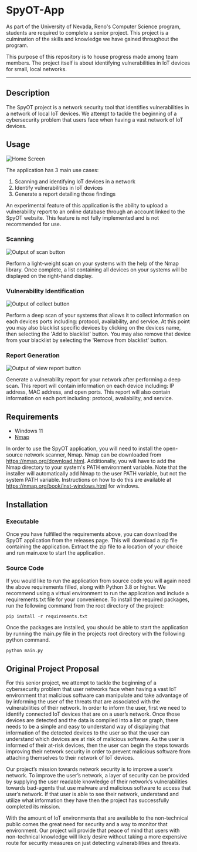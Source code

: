 # SpyOT-App

As part of the University of Nevada, Reno's Computer Science program, students are required to complete a senior
project. This project is a culmination of the skills and knowledge we have gained throughout the program.

This purpose of this repository is to house progress made among team members. The project itself is about identifying
vulnerabilities in IoT devices for small, local networks.

***

## Description

The SpyOT project is a network security tool that identifies vulnerabilities in a network of local IoT devices.
We attempt to tackle the beginning of a cybersecurity problem that users face when having a vast network of IoT devices.

## Usage

![Home Screen](https://github.com/SpyOT/SpyOT-App/blob/main/images/Home_Screen.png?raw=true)

The application has 3 main use cases:

1. Scanning and identifying IoT devices in a network
2. Identify vulnerabilities in IoT devices
3. Generate a report detailing those findings

An experimental feature of this application is the ability to upload a vulnerability report to an online database
through an account linked to the SpyOT website. This feature is not fully implemented and is not recommended for use.

### Scanning

![Output of scan button](https://github.com/SpyOT/SpyOT-App/blob/main/images/Scan_Output.png?raw=true)

Perform a light-weight scan on your
systems with the help of the Nmap library. Once complete,
a list containing all devices on your systems will
be displayed on the right-hand display.

### Vulnerability Identification

![Output of collect button](https://github.com/SpyOT/SpyOT-App/blob/main/images/Collect_Output.png?raw=true)

Perform a deep scan of your systems
that allows it to collect information on each devices ports
including: protocol, availability, and service. At this point
you may also blacklist specific devices by clicking on
the devices name, then selecting the 'Add to blacklist' button.
You may also remove that device from your blacklist by
selecting the 'Remove from blacklist' button.

### Report Generation

![Output of view report button](https://github.com/SpyOT/SpyOT-App/blob/main/images/Report_Output.png?raw=true)

Generate a vulnerability report for your network after performing a
deep scan. This report will contain information on each device including:
IP address, MAC address, and open ports. This report will also contain
information on each port including: protocol, availability, and service.

## Requirements

- Windows 11
- [Nmap](https://nmap.org/download.html)

In order to use the SpyOT application, you will need to install the open-source network scanner, Nmap. Nmap can be
downloaded from https://nmap.org/download.html. Additionally, you will have to add the Nmap directory to your system's
PATH environment variable. Note that the installer will automatically
add Nmap to the user PATH variable, but not the system PATH variable. Instructions on how to do this are available at
https://nmap.org/book/inst-windows.html for windows.

## Installation

### Executable

Once you have fulfilled the requirements above, you can download the SpyOT application from the releases page.
This will download a zip file containing the application. Extract the zip file to a location of your choice and run
main.exe to start the application.

### Source Code

If you would like to run the application from source code you will again need the above requirements filled, along with
Python 3.8 or higher. We recommend using a virtual environment to run the application and include a requirements.txt
file for your convenience. To install the required packages, run the following command from the root directory of the
project:

```
pip install -r requirements.txt
```

Once the packages are installed, you should be able to start the application by running the main.py file in the projects
root directory with the following python command.
    
```
python main.py
```
## Original Project Proposal

For this senior project, we attempt to tackle the beginning of a cybersecurity problem that user networks face when
having a vast IoT environment that malicious software can manipulate and take advantage of by informing the user of the
threats that are associated with the vulnerabilities of their network. In order to inform the user, first we need to
identify connected IoT devices that are on a user’s network. Once those devices are detected and the data is compiled
into a list or graph, there needs to be a simple and easy to understand way of displaying that information of the
detected devices to the user so that the user can understand which devices are at risk of malicious software. As the
user is informed of their at-risk devices, then the user can begin the steps towards improving their network security in
order to prevent malicious software from attaching themselves to their network of IoT devices.

Our project’s mission towards network security is to improve a user’s network. To improve the user’s network, a layer of
security can be provided by supplying the user readable knowledge of their network’s vulnerabilities towards bad-agents
that use malware and malicious software to access that user’s network. If that user is able to see their network,
understand and utilize what information they have then the project has successfully completed its mission.

With the amount of IoT environments that are available to the non-technical public comes the great need for security and
a way to monitor that environment. Our project will provide that peace of mind that users with non-technical knowledge
will likely desire without taking a more expensive route for security measures on just detecting vulnerabilities and
threats.
